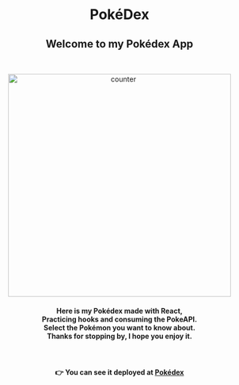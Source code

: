 <span align="center">

# PokéDex

## Welcome to my Pokédex App

</span>

<br>

<p align="center">

<img width="450" alt="counter" src="https://user-images.githubusercontent.com/50922820/195647097-d198a4ee-94fa-44bf-ac1b-5ec633e2fc8f.png">

</p>

<h4 align="center">

Here is my Pokédex made with React, <br> Practicing hooks and consuming the PokeAPI. <br> Select the Pokémon you want to know about. <br> Thanks for stopping by, I hope you enjoy it.

</h4>

<br>

<span align="center">

#### :point_right: You can see it deployed at [Pokédex](https://lpedicino.github.io/pokeapp/)

</span>
